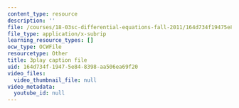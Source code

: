 ```yaml
---
content_type: resource
description: ''
file: /courses/18-03sc-differential-equations-fall-2011/164d734f19475e848398aa506ea69f20_zreI4HllD80.vtt
file_type: application/x-subrip
learning_resource_types: []
ocw_type: OCWFile
resourcetype: Other
title: 3play caption file
uid: 164d734f-1947-5e84-8398-aa506ea69f20
video_files:
  video_thumbnail_file: null
video_metadata:
  youtube_id: null
---
```

